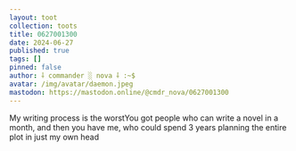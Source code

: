 ```yaml
---
layout: toot
collection: toots
title: 0627001300
date: 2024-06-27
published: true
tags: []
pinned: false
author: ⸸ commander ░ nova ⸸ :~$
avatar: /img/avatar/daemon.jpeg
mastodon: https://mastodon.online/@cmdr_nova/0627001300
---
```


My writing process is the worstYou got people who can write a novel in a month, and then you have me, who could spend 3 years planning the entire plot in just my own head
